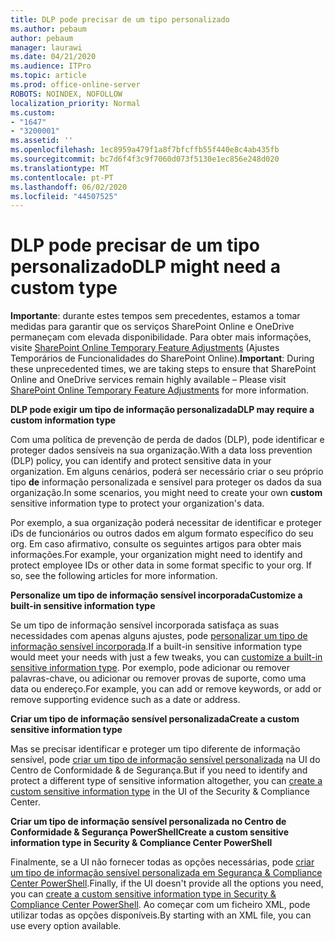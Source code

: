 ```yaml
---
title: DLP pode precisar de um tipo personalizado
ms.author: pebaum
author: pebaum
manager: laurawi
ms.date: 04/21/2020
ms.audience: ITPro
ms.topic: article
ms.prod: office-online-server
ROBOTS: NOINDEX, NOFOLLOW
localization_priority: Normal
ms.custom:
- "1647"
- "3200001"
ms.assetid: ''
ms.openlocfilehash: 1ec8959a479f1a8f7bfcffb55f440e8c4ab435fb
ms.sourcegitcommit: bc7d6f4f3c9f7060d073f5130e1ec856e248d020
ms.translationtype: MT
ms.contentlocale: pt-PT
ms.lasthandoff: 06/02/2020
ms.locfileid: "44507525"
---
```

# <a name="dlp-might-need-a-custom-type"></a><span data-ttu-id="7aca7-102">DLP pode precisar de um tipo personalizado</span><span class="sxs-lookup"><span data-stu-id="7aca7-102">DLP might need a custom type</span></span>

<span data-ttu-id="7aca7-103">**Importante**: durante estes tempos sem precedentes, estamos a tomar medidas para garantir que os serviços SharePoint Online e OneDrive permaneçam com elevada disponibilidade. Para obter mais informações, visite [SharePoint Online Temporary Feature Adjustments](https://aka.ms/ODSPAdjustments) (Ajustes Temporários de Funcionalidades do SharePoint Online).</span><span class="sxs-lookup"><span data-stu-id="7aca7-103">**Important**: During these unprecedented times, we are taking steps to ensure that SharePoint Online and OneDrive services remain highly available – Please visit [SharePoint Online Temporary Feature Adjustments](https://aka.ms/ODSPAdjustments) for more information.</span></span>

<span data-ttu-id="7aca7-104">**DLP pode exigir um tipo de informação personalizada**</span><span class="sxs-lookup"><span data-stu-id="7aca7-104">**DLP may require a custom information type**</span></span>

<span data-ttu-id="7aca7-105">Com uma política de prevenção de perda de dados (DLP), pode identificar e proteger dados sensíveis na sua organização.</span><span class="sxs-lookup"><span data-stu-id="7aca7-105">With a data loss prevention (DLP) policy, you can identify and protect sensitive data in your organization.</span></span> <span data-ttu-id="7aca7-106">Em alguns cenários, poderá ser necessário criar o seu próprio tipo **de** informação personalizada e sensível para proteger os dados da sua organização.</span><span class="sxs-lookup"><span data-stu-id="7aca7-106">In some scenarios, you might need to create your own **custom** sensitive information type to protect your organization's data.</span></span>

<span data-ttu-id="7aca7-107">Por exemplo, a sua organização poderá necessitar de identificar e proteger iDs de funcionários ou outros dados em algum formato específico do seu org. Em caso afirmativo, consulte os seguintes artigos para obter mais informações.</span><span class="sxs-lookup"><span data-stu-id="7aca7-107">For example, your organization might need to identify and protect employee IDs or other data in some format specific to your org. If so, see the following articles for more information.</span></span>
  
 <span data-ttu-id="7aca7-108">**Personalize um tipo de informação sensível incorporada**</span><span class="sxs-lookup"><span data-stu-id="7aca7-108">**Customize a built-in sensitive information type**</span></span>
  
<span data-ttu-id="7aca7-109">Se um tipo de informação sensível incorporada satisfaça as suas necessidades com apenas alguns ajustes, pode [personalizar um tipo de informação sensível incorporada](https://docs.microsoft.com/microsoft-365/compliance/customize-a-built-in-sensitive-information-type).</span><span class="sxs-lookup"><span data-stu-id="7aca7-109">If a built-in sensitive information type would meet your needs with just a few tweaks, you can [customize a built-in sensitive information type](https://docs.microsoft.com/microsoft-365/compliance/customize-a-built-in-sensitive-information-type).</span></span> <span data-ttu-id="7aca7-110">Por exemplo, pode adicionar ou remover palavras-chave, ou adicionar ou remover provas de suporte, como uma data ou endereço.</span><span class="sxs-lookup"><span data-stu-id="7aca7-110">For example, you can add or remove keywords, or add or remove supporting evidence such as a date or address.</span></span>
  
 <span data-ttu-id="7aca7-111">**Criar um tipo de informação sensível personalizada**</span><span class="sxs-lookup"><span data-stu-id="7aca7-111">**Create a custom sensitive information type**</span></span>
  
<span data-ttu-id="7aca7-112">Mas se precisar identificar e proteger um tipo diferente de informação sensível, pode [criar um tipo de informação sensível personalizada](https://docs.microsoft.com/microsoft-365/compliance/create-a-custom-sensitive-information-type) na UI do Centro de Conformidade & de Segurança.</span><span class="sxs-lookup"><span data-stu-id="7aca7-112">But if you need to identify and protect a different type of sensitive information altogether, you can [create a custom sensitive information type](https://docs.microsoft.com/microsoft-365/compliance/create-a-custom-sensitive-information-type) in the UI of the Security & Compliance Center.</span></span>
  
<span data-ttu-id="7aca7-113">**Criar um tipo de informação sensível personalizada no Centro de Conformidade & Segurança PowerShell**</span><span class="sxs-lookup"><span data-stu-id="7aca7-113">**Create a custom sensitive information type in Security & Compliance Center PowerShell**</span></span>

<span data-ttu-id="7aca7-114">Finalmente, se a UI não fornecer todas as opções necessárias, pode [criar um tipo de informação sensível personalizada em Segurança & Compliance Center PowerShell](https://docs.microsoft.com/microsoft-365/compliance/create-a-custom-sensitive-information-type-in-scc-powershell).</span><span class="sxs-lookup"><span data-stu-id="7aca7-114">Finally, if the UI doesn't provide all the options you need, you can [create a custom sensitive information type in Security & Compliance Center PowerShell](https://docs.microsoft.com/microsoft-365/compliance/create-a-custom-sensitive-information-type-in-scc-powershell).</span></span> <span data-ttu-id="7aca7-115">Ao começar com um ficheiro XML, pode utilizar todas as opções disponíveis.</span><span class="sxs-lookup"><span data-stu-id="7aca7-115">By starting with an XML file, you can use every option available.</span></span>
